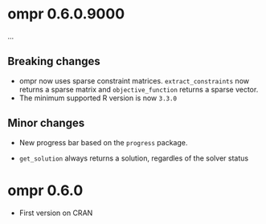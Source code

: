 # ompr 0.6.0.9000

...

## Breaking changes

* ompr now uses sparse constraint matrices. `extract_constraints` now returns a sparse matrix and `objective_function` returns a sparse vector.
* The minimum supported R version is now `3.3.0`

## Minor changes

* New progress bar based on the `progress` package.


* `get_solution` always returns a solution, regardles of the solver status

# ompr 0.6.0

* First version on CRAN


